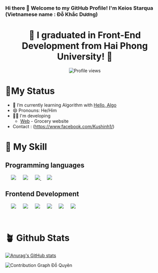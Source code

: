 ### Hi there 👋 Welcome to my GitHub Profile! I'm Keios Starqua (Vietnamese name : Đỗ Khắc Dương)
<!-- Trang Ái Như -->
<h1 align="center"> 🔭 I graduated in Front-End Development from Hai Phong University! 👋 </h1>


<div align = "center">

![Profile views](https://komarev.com/ghpvc/?username=taquangkhoi)

</div>

# 🤘My Status

- 🌱 I’m currently learning Algorithm with [Hello, Algo](https://www.hello-algo.com)
- 😄 Pronouns: He/Him
- 👨‍💻 I'm developing
  - [Web](https://github.com/dokhacduong1/GNOUD-E_COMMERCE) - Grocery website
- Contact : (https://www.facebook.com/Kushinh1/)

# 🥰 My Skill

## Programming languages

<p align="left">
	&emsp;
	<!-- JavaScript -->
	<img src="https://img.shields.io/badge/javascript%20-%23323330.svg?&style=for-the-badge&logo=javascript&logoColor=%23F7DF1E"/>
	&emsp;
	<!-- TypeScript -->
	<img src="https://img.shields.io/badge/typescript-%23007ACC.svg?style=for-the-badge&logo=typescript&logoColor=white"/>
	&emsp;
	<!-- PHP 
	<img src="https://img.shields.io/badge/php-%23777BB4.svg?&style=for-the-badge&logo=php&logoColor=white"/>
	-->
	<!-- PyThon -->
	<a href="https://www.python.org/" target="_blank">
	  <img src="https://img.shields.io/badge/python%20-%2314354C.svg?&style=for-the-badge&logo=python&logoColor=white"/>
	</a>
	&emsp;
	<!-- C++ 
	<img src="https://img.shields.io/badge/c++%20-%2300599C.svg?&style=for-the-badge&logo=c%2B%2B&ogoColor=white"/>
	&emsp;
	-->
	<!-- C Sharp -->
	<img src="https://img.shields.io/badge/c%23%20-%23239120.svg?&style=for-the-badge&logo=c-sharp&logoColor=white"/>
	&emsp;
	
</p>

## Frontend Development

<p align="left"> 
  &emsp;
  <!-- HTML 5 -->
	<img src="https://img.shields.io/badge/html5%20-%23E34F26.svg?&style=for-the-badge&logo=html5&logoColor=white"/>  
  &emsp;
  <!-- CSS -->
	<img src="https://img.shields.io/badge/css3%20-%231572B6.svg?&style=for-the-badge&logo=css3&logoColor=white"/>
  &emsp;
  <!-- Bootstrap 
  <img src="https://img.shields.io/badge/bootstrap%20-%23563D7C.svg?&style=for-the-badge&logo=bootstrap&logoColor=white"/>
  &emsp;
  -->
  
  <img src="https://img.shields.io/badge/tailwindcss-%2338B2AC.svg?style=for-the-badge&logo=tailwind-css&logoColor=white"/>
  &emsp;
  
 <img src="https://img.shields.io/badge/SASS-hotpink.svg?style=for-the-badge&logo=SASS&logoColor=white"/>
  &emsp;
  
  <!-- React -->
  <img src="https://img.shields.io/badge/react-%2320232a.svg?style=for-the-badge&logo=react&logoColor=%2361DAFB"/>
  &emsp;
<!--   WordPress -->
  <img src="https://img.shields.io/badge/WordPress-%23117AC9.svg?style=for-the-badge&logo=WordPress&logoColor=white"/>
 
</p>

<!--
## Backend Development
<p align="left">
  &emsp;
  <img src="https://img.shields.io/badge/symfony-%23000000.svg?style=for-the-badge&logo=symfony&logoColor=white"/>
  &emsp;
  <img src="https://img.shields.io/badge/laravel-%23FF2D20.svg?style=for-the-badge&logo=laravel&logoColor=white"/>
  &emsp;
  <img src="https://img.shields.io/badge/spring-%236DB33F.svg?style=for-the-badge&logo=spring&logoColor=white"/>
  &emsp;
  <img src="https://img.shields.io/badge/django-%23092E20.svg?style=for-the-badge&logo=django&logoColor=white"/>
</p>
-->


<!--
## Databases
<p align="left">
  &emsp;
  <img src ="https://img.shields.io/badge/postgres-%23316192.svg?&style=for-the-badge&logo=postgresql&logoColor=white"/>
  &emsp;
  <img src ="https://img.shields.io/badge/MongoDB-%234ea94b.svg?&style=for-the-badge&logo=mongodb&logoColor=white"/>
  &emsp;
  <img src="https://img.shields.io/badge/mysql-%2300f.svg?&style=for-the-badge&logo=mysql&logoColor=white"/></a>
</p>
-->

<!--
**TaQuangKhoi/taquangkhoi** is a ✨ _special_ ✨ repository because its `README.md` (this file) appears on your GitHub profile.

Here are some ideas to get you started:

- 👯 I’m looking to collaborate on ...
- 🤔 I’m looking for help with ...
- 💬 Ask me about ...
- 📫 How to reach me: ...
- ⚡ Fun fact: ...
-->
<br>

# 🪴 Github Stats

[![Anurag's GitHub stats](https://github-readme-stats.vercel.app/api?username=dokhacduong1)](https://github.com/anuraghazra/github-readme-stats)

![Contribution Graph Đỗ Quyên](https://github-readme-activity-graph.vercel.app/graph?username=dokhacduong1&theme=github-compact&days=30)

<!--
<div align="left">

<img src="https://github-readme-stats.vercel.app/api/top-langs?username=dokhacduong1&show_icons=true&locale=en&line_height=20&title_color=f69673"
     alt="dokhacduong1-top-langs"
/>
</div>

<img width="400"
     height="200"
     src="https://github-readme-stats.vercel.app/api?username=dokhacduong1&show_icons=true&hide_border=false&line_height=25&title_color=f69673&icon_color=e2a7a2&show_owner=true"
     alt="dokhacduong1-github-stats"
/>

<br> -->
